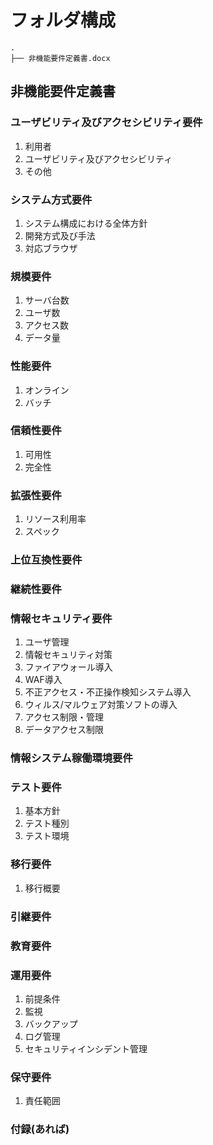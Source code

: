 # フォルダ構成

```
.
├── 非機能要件定義書.docx

```

## 非機能要件定義書

### ユーザビリティ及びアクセシビリティ要件
1. 利用者
1. ユーザビリティ及びアクセシビリティ
1. その他
### システム方式要件
1. システム構成における全体方針
1. 開発方式及び手法
1. 対応ブラウザ
### 規模要件
1. サーバ台数
1. ユーザ数
1. アクセス数
1. データ量
### 性能要件
1. オンライン
1. バッチ
### 信頼性要件
1. 可用性
1. 完全性
### 拡張性要件
1. リソース利用率
1. スペック
### 上位互換性要件
### 継続性要件
### 情報セキュリティ要件
1. ユーザ管理
1. 情報セキュリティ対策
1. ファイアウォール導入
1. WAF導入
1. 不正アクセス・不正操作検知システム導入
1. ウィルス/マルウェア対策ソフトの導入
1. アクセス制限・管理
1. データアクセス制限
### 情報システム稼働環境要件
### テスト要件
1. 基本方針
1. テスト種別
1. テスト環境
### 移行要件
1. 移行概要
### 引継要件
### 教育要件
### 運用要件
1. 前提条件
1. 監視
1. バックアップ
1. ログ管理
1. セキュリティインシデント管理
### 保守要件
1. 責任範囲
### 付録(あれば)